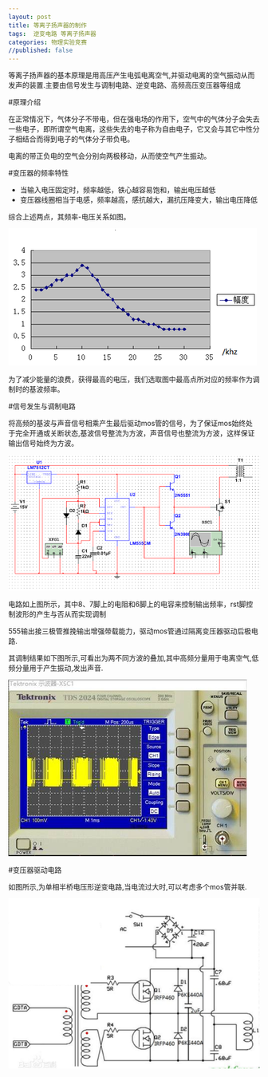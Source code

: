 ```yaml
---
layout: post
title: 等离子扬声器的制作
tags:  逆变电路 等离子扬声器
categories: 物理实验竞赛
//published: false
---
```


等离子扬声器的基本原理是用高压产生电弧电离空气,并驱动电离的空气振动从而发声的装置.主要由信号发生与调制电路、逆变电路、高频高压变压器等组成

#原理介绍

在正常情况下，气体分子不带电，但在强电场的作用下，空气中的气体分子会失去一些电子，即所谓空气电离，这些失去的电子称为自由电子，它又会与其它中性分子相结合而得到电子的气体分子带负电。  

电离的带正负电的空气会分别向两极移动，从而使空气产生振动。

#变压器的频率特性 

*  当输入电压固定时，频率越低，铁心越容易饱和，输出电压越低  
*  变压器线圈相当于电感，频率越高，感抗越大，漏抗压降变大，输出电压降低   

综合上述两点，其频率-电压关系如图。  

![](/static/img/fre-v.png)

为了减少能量的浪费，获得最高的电压，我们选取图中最高点所对应的频率作为调制时的基波频率。

#信号发生与调制电路

将高频的基波与声音信号相乘产生最后驱动mos管的信号，为了保证mos始终处于完全开通或关断状态,基波信号整流为方波，声音信号也整流为方波，这样保证输出信号始终为方波。

![](/static/img/555.png)

电路如上图所示，其中8、7脚上的电阻和6脚上的电容来控制输出频率，rst脚控制波形的产生与否从而实现调制  

555输出接三极管推挽输出增强带载能力，驱动mos管通过隔离变压器驱动后极电路.

其调制结果如下图所示,可看出为两不同方波的叠加,其中高频分量用于电离空气,低频分量用于产生振动,发出声音.

![](/static/img/tiaozhijieguo.jpg)

#变压器驱动电路

如图所示,为单相半桥电压形逆变电路,当电流过大时,可以考虑多个mos管并联.
 
![](/static/img/bianyaqi.png)
     


      
